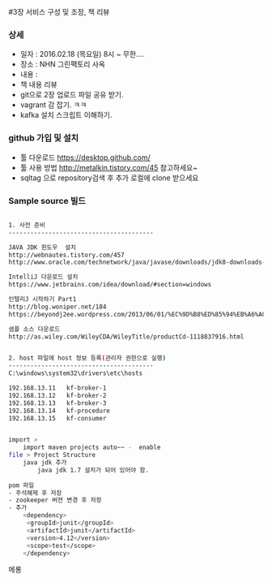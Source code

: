 #3장 서비스 구성 및 조정, 책 리뷰

### 상세
* 일자 : 2016.02.18 (목요일) 8시 ~ 무한....  
* 장소 : NHN 그린팩토리 사옥 
* 내용 :
 * 책 내용 리뷰
 * git으로 2장 업로드 파일 공유 받기. 
 * vagrant 감 잡기. ㅋㅋ
 * kafka 설치 스크립트 이해하기.

### github 가입 및 설치 
* 툴 다운로드 https://desktop.github.com/
* 툴 사용 방법 http://metalkin.tistory.com/45 참고하세요~
* sqltag 으로 repository검색 후 추가 로컬에 clone 받으세요

### Sample source 빌드
```bash

1. 사전 준비
----------------------------------------

JAVA JDK 윈도우  설치
http://webnautes.tistory.com/457
http://www.oracle.com/technetwork/java/javase/downloads/jdk8-downloads-2133151.html

IntelliJ 다운로드 설치
https://www.jetbrains.com/idea/download/#section=windows

인텔리J 시작하기 Part1 
http://blog.woniper.net/184
https://beyondj2ee.wordpress.com/2013/06/01/%EC%9D%B8%ED%85%94%EB%A6%ACj-%EC%8B%9C%EC%9E%91%ED%95%98%EA%B8%B0-part1-getting-start-intellij-%EA%B8%B0%EB%B3%B8-%EC%84%A4%EC%A0%95%ED%8E%B8/

샘플 소스 다운로드 
http://as.wiley.com/WileyCDA/WileyTitle/productCd-1118837916.html


2. host 파일에 host 정보 등록(관리자 권한으로 실행)
----------------------------------------
C:\windows\system32\drivers\etc\hosts

192.168.13.11	kf-broker-1
192.168.13.12	kf-broker-2
192.168.13.13	kf-broker-3
192.168.13.14	kf-procedure
192.168.13.15	kf-consumer


import > 
	import maven projects auto~~ -  enable
file > Project Structure
	java jdk 추가 
		java jdk 1.7 설치가 되어 있어야 함.
		
pom 파일
- 주석해제 후 저장
- zookeeper 버젼 변경 후 저장 
- 추가
    <dependency>
     <groupId>junit</groupId>
     <artifactId>junit</artifactId>
     <version>4.12</version>
     <scope>test</scope>
    </dependency>


```
메롱